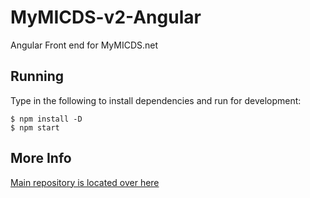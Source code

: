 # MyMICDS-v2-Angular
Angular Front end for MyMICDS.net

## Running
Type in the following to install dependencies and run for development:
```
$ npm install -D
$ npm start
```

## More Info
[Main repository is located over here](https://github.com/michaelgira23/MyMICDS-v2)
